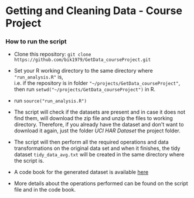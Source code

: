 Getting and Cleaning Data - Course Project
=====================

### How to run the script

* Clone this repository: `git clone https://github.com/bik1979/GetData_courseProject.git`

* Set your R working directory to the same directory where `"run_analysis.R"` is,  
i.e. if the repository is in folder `"~/projects/GetData_courseProject"`, then run 
`setwd("~/projects/GetData_courseProject")` in R.

* run `source("run_analysis.R")`

* The script will check if the datasets are present and in case it does not find them, 
will download the zip file and unzip the files to  working directory. Therefore, 
if you already have the dataset and don't want to download it again, just the folder 
*UCI HAR Dataset* the project folder.

* The script will then perform all the required operations and data transformations on the original data set and when it finishes, the tidy dataset `tidy_data_avg.txt` will be created in the same directory where the script is.

* A code book for the generated dataset is available [here](CodeBook.md)

* More details about the operations performed can be found on the script file and in 
the code book.

